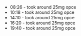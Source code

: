 * 08:26 - took around 25mg opce
* 10:18 - took around 25mg opce
* 14:10 - took around 25mg opce
* 16:20 - took around 25mg opce
* 19:40 - took around 25mg opce